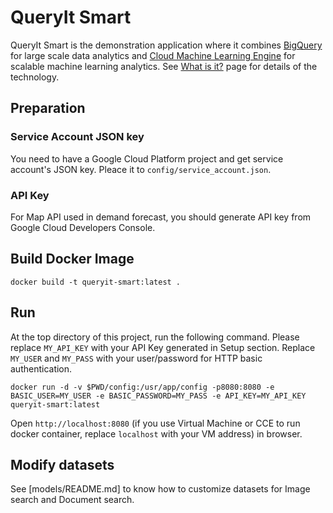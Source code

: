 # QueryIt Smart

QueryIt Smart is the demonstration application where it combines [BigQuery](http://cloud.google.com/bigquery) for
large scale data analytics and [Cloud Machine Learning Engine](http://cloud.google.com/ml) for scalable machine
learning analytics. See [What is it?](whatisit.md) page for details of the technology.

## Preparation

### Service Account JSON key
You need to have a Google Cloud Platform project and get service account's JSON key.
Pleace it to `config/service_account.json`.

### API Key

For Map API used in demand forecast, you should generate API key from Google Cloud Developers Console.

## Build Docker Image

```
docker build -t queryit-smart:latest .
```

## Run

At the top directory of this project, run the following command.
Please replace `MY_API_KEY` with your API Key generated in Setup section.
Replace `MY_USER` and `MY_PASS` with your user/password for HTTP basic authentication.

```
docker run -d -v $PWD/config:/usr/app/config -p8080:8080 -e BASIC_USER=MY_USER -e BASIC_PASSWORD=MY_PASS -e API_KEY=MY_API_KEY queryit-smart:latest
```

Open `http://localhost:8080` (if you use Virtual Machine or CCE to run docker container, replace `localhost` with your VM address) in browser.

## Modify datasets

See [models/README.md] to know how to customize datasets for Image search and Document search.
